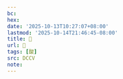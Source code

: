 ```yaml
---
bc:
hex:
date: '2025-10-13T10:27:07+08:00'
lastmod: '2025-10-14T21:46:45-08:00'
title: 􂆂
url: 􂆂
tags: [酸]
src: DCCV
note:
---
```

